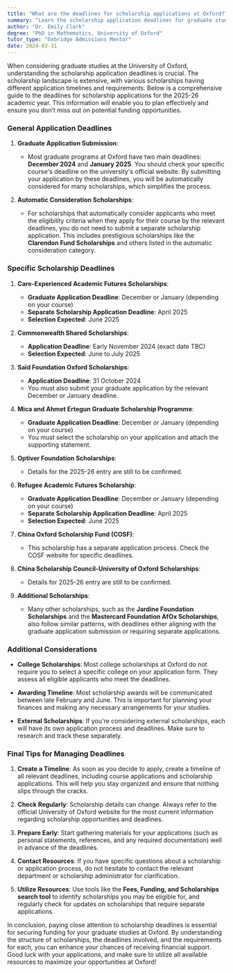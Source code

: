 ```yaml
---
title: "What are the deadlines for scholarship applications at Oxford?"
summary: "Learn the scholarship application deadlines for graduate studies at Oxford for the 2025-26 academic year to maximize funding opportunities."
author: "Dr. Emily Clark"
degree: "PhD in Mathematics, University of Oxford"
tutor_type: "Oxbridge Admissions Mentor"
date: 2024-03-31
---
```


When considering graduate studies at the University of Oxford, understanding the scholarship application deadlines is crucial. The scholarship landscape is extensive, with various scholarships having different application timelines and requirements. Below is a comprehensive guide to the deadlines for scholarship applications for the 2025-26 academic year. This information will enable you to plan effectively and ensure you don’t miss out on potential funding opportunities.

### General Application Deadlines

1. **Graduate Application Submission**: 
   - Most graduate programs at Oxford have two main deadlines: **December 2024** and **January 2025**. You should check your specific course's deadline on the university's official website. By submitting your application by these deadlines, you will be automatically considered for many scholarships, which simplifies the process.

2. **Automatic Consideration Scholarships**: 
   - For scholarships that automatically consider applicants who meet the eligibility criteria when they apply for their course by the relevant deadlines, you do not need to submit a separate scholarship application. This includes prestigious scholarships like the **Clarendon Fund Scholarships** and others listed in the automatic consideration category.

### Specific Scholarship Deadlines

1. **Care-Experienced Academic Futures Scholarships**:
   - **Graduate Application Deadline**: December or January (depending on your course)
   - **Separate Scholarship Application Deadline**: April 2025
   - **Selection Expected**: June 2025

2. **Commonwealth Shared Scholarships**:
   - **Application Deadline**: Early November 2024 (exact date TBC)
   - **Selection Expected**: June to July 2025

3. **Saïd Foundation Oxford Scholarships**:
   - **Application Deadline**: 31 October 2024
   - You must also submit your graduate application by the relevant December or January deadline.

4. **Mica and Ahmet Ertegun Graduate Scholarship Programme**:
   - **Graduate Application Deadline**: December or January (depending on your course)
   - You must select the scholarship on your application and attach the supporting statement.

5. **Optiver Foundation Scholarships**:
   - Details for the 2025-26 entry are still to be confirmed.

6. **Refugee Academic Futures Scholarship**:
   - **Graduate Application Deadline**: December or January (depending on your course)
   - **Separate Scholarship Application Deadline**: April 2025
   - **Selection Expected**: June 2025

7. **China Oxford Scholarship Fund (COSF)**:
   - This scholarship has a separate application process. Check the COSF website for specific deadlines.

8. **China Scholarship Council-University of Oxford Scholarships**:
   - Details for 2025-26 entry are still to be confirmed.

9. **Additional Scholarships**: 
   - Many other scholarships, such as the **Jardine Foundation Scholarships** and the **Mastercard Foundation AfOx Scholarships**, also follow similar patterns, with deadlines either aligning with the graduate application submission or requiring separate applications.

### Additional Considerations

- **College Scholarships**: Most college scholarships at Oxford do not require you to select a specific college on your application form. They assess all eligible applicants who meet the deadlines.
  
- **Awarding Timeline**: Most scholarship awards will be communicated between late February and June. This is important for planning your finances and making any necessary arrangements for your studies.

- **External Scholarships**: If you're considering external scholarships, each will have its own application process and deadlines. Make sure to research and track these separately.

### Final Tips for Managing Deadlines

1. **Create a Timeline**: As soon as you decide to apply, create a timeline of all relevant deadlines, including course applications and scholarship applications. This will help you stay organized and ensure that nothing slips through the cracks.

2. **Check Regularly**: Scholarship details can change. Always refer to the official University of Oxford website for the most current information regarding scholarship opportunities and deadlines.

3. **Prepare Early**: Start gathering materials for your applications (such as personal statements, references, and any required documentation) well in advance of the deadlines. 

4. **Contact Resources**: If you have specific questions about a scholarship or application process, do not hesitate to contact the relevant department or scholarship administrator for clarification.

5. **Utilize Resources**: Use tools like the **Fees, Funding, and Scholarships search tool** to identify scholarships you may be eligible for, and regularly check for updates on scholarships that require separate applications.

In conclusion, paying close attention to scholarship deadlines is essential for securing funding for your graduate studies at Oxford. By understanding the structure of scholarships, the deadlines involved, and the requirements for each, you can enhance your chances of receiving financial support. Good luck with your applications, and make sure to utilize all available resources to maximize your opportunities at Oxford!
    